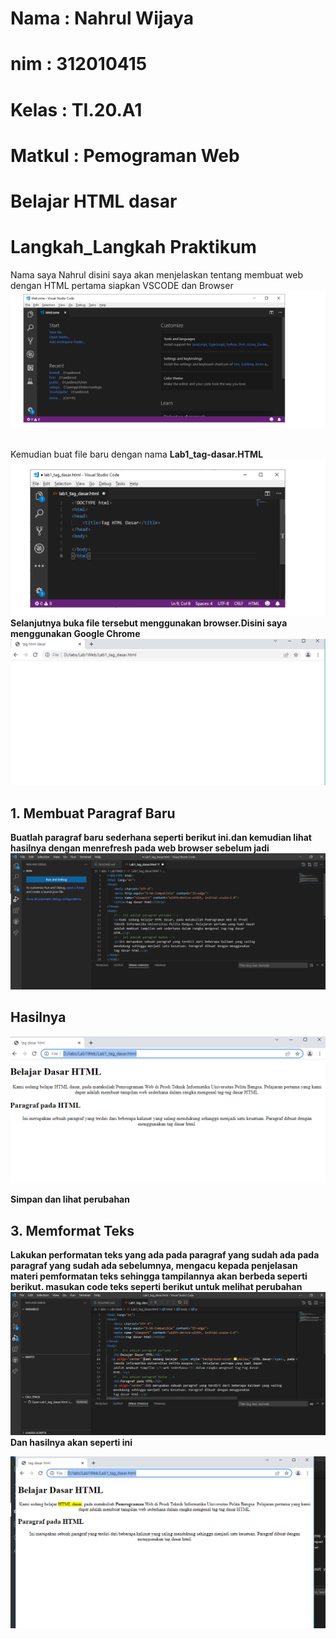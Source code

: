 # Nama : Nahrul Wijaya
# nim : 312010415
# Kelas : TI.20.A1
# Matkul : Pemograman Web
# Belajar HTML dasar
# Langkah_Langkah Praktikum
Nama saya Nahrul disini saya akan menjelaskan tentang membuat web dengan HTML
pertama siapkan  VSCODE dan Browser
![p](gambar/gb.09.png.PNG)

<br>Kemudian buat file baru dengan nama <b> Lab1_tag-dasar.HTML
![p](gambar/gb.10.png.PNG)
Selanjutnya buka file tersebut menggunakan browser.Disini saya menggunakan <b> Google Chrome </b>
![p](gambar/1.png.PNG)

## 1. Membuat Paragraf Baru
Buatlah paragraf baru sederhana seperti berikut ini.dan kemudian lihat hasilnya dengan menrefresh pada web browser
sebelum jadi
![p](gambar/gb.11.png.PNG)
## Hasilnya

![p](gambar/4.png.png)

Simpan dan lihat perubahan

## 3. Memformat Teks
Lakukan performatan teks yang ada pada paragraf yang sudah ada pada paragraf yang sudah ada sebelumnya, mengacu kepada penjelasan materi pemformatan teks sehingga tampilannya akan berbeda seperti berikut.
masukan code teks seperti berikut untuk melihat perubahan
![p](gambar/pg.14.png.png)
Dan hasilnya akan seperti ini

![p](gambar/5.png.png)


